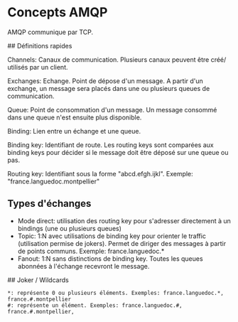 # Concepts AMQP

AMQP communique par TCP.

## Définitions rapides

Channels: Canaux de communication. Plusieurs canaux peuvent être créé/ utilisés par un client.

Exchanges: Echange. Point de dépose d'un message. A partir d'un exchange, un message sera placés dans une ou plusieurs queues de communication.

Queue: Point de consommation d'un message. Un message consommé dans une queue n'est ensuite plus disponible.

Binding: Lien entre un échange et une queue.

Binding key: Identifiant de route. Les routing keys sont comparées aux binding keys pour décider si le message doit être déposé sur une queue ou pas. 

Routing key: Identifiant sous la forme "abcd.efgh.ijkl". Exemple: "france.languedoc.montpellier"

## Types d'échanges

- Mode direct: utilisation des routing key pour s'adresser directement à un bindings (une ou plusieurs queues)
- Topic: 1:N avec utilisations de binding key pour orienter le traffic (utilisation permise de jokers). Permet de diriger des messages à partir de points communs. Exemple: france.languedoc.*
- Fanout: 1:N sans distinctions de binding key. Toutes les queues abonnées à l'échange recevront le message.

## Joker / Wildcards

    *: représente 0 ou plusieurs éléments. Exemples: france.languedoc.*, france.#.montpellier
    #: représente un élément. Exemples: france.languedoc.#, france.#.montpellier, 
